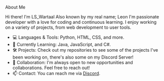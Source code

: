 About Me

Hi there! I'm LS_Wartaal
Also known by my real name; Leon
I'm passionate developer with a love for coding and continuous learning. I enjoy working on a variety of projects, from web development to user tools. 
- 💻 Languages & Tools: Python, HTML, CSS, and more.
- 🌱 Currently Learning: Java, JavaScript, and C#.
- 🛠 Projects: Check out my repositories to see some of the projects I've been working on, there's also some on my Discord Server!
- 🤝 Collaboration: I'm always open to new opportunities and collaborations. Feel free to reach out!
- 📫 Contact: You can reach me via [Discord](https://discordapp.com/users/817767356973580298).

